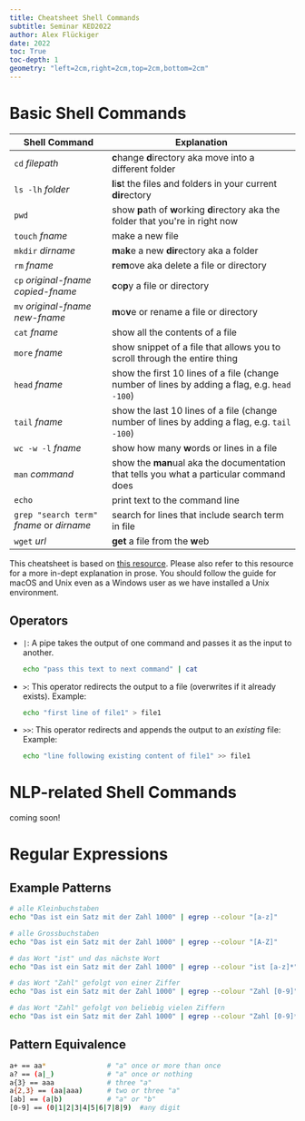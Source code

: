 ```yaml
---
title: Cheatsheet Shell Commands
subtitle: Seminar KED2022
author: Alex Flückiger
date: 2022
toc: True
toc-depth: 1
geometry: "left=2cm,right=2cm,top=2cm,bottom=2cm"
---
```


# Basic Shell Commands

| **Shell Command**                         | **Explanation**                                              |
| ----------------------------------------- | ------------------------------------------------------------ |
| `cd` *filepath*                           | **c**hange **d**irectory aka move into a different folder    |
| `ls -lh` *folder*                         | **l**i**s**t the files and folders in your current **dir**ectory |
| `pwd`                                     | show **p**ath of **w**orking **d**irectory aka the folder that you're in right now |
| `touch` *fname*                           | make a new file                                              |
| `mkdir` *dirname*                         | **m**a**k**e a new **dir**ectory aka a folder                |
| `rm` *fname*                              | **r**e**m**ove aka delete a file or directory                |
| `cp` *original-fname* *copied-fname*      | **c**o**p**y a file or directory                             |
| `mv` *original-fname* *new-fname*         | **m**o**v**e or rename a file or directory                   |
| `cat` *fname*                             | show all the contents of a file                              |
| `more` *fname*                            | show snippet of a file that allows you to scroll through the entire thing |
| `head` *fname*                            | show the first 10 lines of a file (change number of lines by adding a flag, e.g. `head -100`) |
| `tail` *fname*                            | show the last 10 lines of a file (change number of lines by adding a flag, e.g. `tail -100`) |
| `wc -w -l` *fname*                        | show how many **w**ords or lines in a file                   |
| `man` *command*                           | show the **man**ual aka the documentation that tells you what a particular command does |
| `echo`                                    | print text to the command line                               |
| `grep "search term"` *fname* or *dirname* | search for lines that include search term in file            |
| `wget` *url*                              | **get** a file from the **w**eb                              |

This cheatsheet is based on [this resource](https://melaniewalsh.github.io/Intro-Cultural-Analytics/01-Command-Line/01-The-Command-Line.html#command-line-cheatsheet). Please also refer to this resource for a more in-dept explanation in prose. You should follow the guide for macOS and Unix even as a Windows user as we have installed a Unix environment.

## Operators

- `|`: A pipe takes the output of one command and passes it as the input to another.

   ``` bash
   echo "pass this text to next command" | cat
   ```

- `>`: This operator redirects the output to a file (overwrites if it already exists). Example:

   ```bash
   echo "first line of file1" > file1
   ```

- `>>`: This operator redirects and appends the output to an *existing* file: Example:

   ```bash
   echo "line following existing content of file1" >> file1
   ```



# NLP-related Shell Commands

coming soon!



# Regular Expressions

## Example Patterns

```bash
# alle Kleinbuchstaben
echo "Das ist ein Satz mit der Zahl 1000" | egrep --colour "[a-z]"

# alle Grossbuchstaben
echo "Das ist ein Satz mit der Zahl 1000" | egrep --colour "[A-Z]"

# das Wort "ist" und das nächste Wort
echo "Das ist ein Satz mit der Zahl 1000" | egrep --colour "ist [a-z]*"

# das Wort "Zahl" gefolgt von einer Ziffer
echo "Das ist ein Satz mit der Zahl 1000" | egrep --colour "Zahl [0-9]" 

# das Wort "Zahl" gefolgt von beliebig vielen Ziffern
echo "Das ist ein Satz mit der Zahl 1000" | egrep --colour "Zahl [0-9]*"
```

## Pattern Equivalence

```bash
a+ == aa* 				# "a" once or more than once
a? == (a|_) 			# "a" once or nothing
a{3} == aaa				# three "a"
a{2,3} == (aa|aaa)		# two or three "a"
[ab] == (a|b)			# "a" or "b"
[0-9] == (0|1|2|3|4|5|6|7|8|9)	#any digit
```



